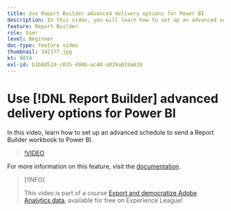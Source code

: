 ```yaml
---
title: Use Report Builder advanced delivery options for Power BI
description: In this video, you will learn how to set up an advanced schedule to send a Report Builder workbook to Power BI.
feature: Report Builder
role: User
level: Beginner
doc-type: feature video
thumbnail: 342377.jpg
kt: 9874
exl-id: b1b8d519-c035-498b-ac40-a939a019a616
---
```

# Use [!DNL Report Builder] advanced delivery options for Power BI

In this video, learn how to set up an advanced schedule to send a Report Builder workbook to Power BI.

>[!VIDEO](https://video.tv.adobe.com/v/342377/?quality=12&learn=on)

For more information on this feature, visit the [documentation](https://experienceleague.adobe.com/docs/analytics/analyze/report-builder/publish-powerbi/power-bi.html?lang=en).

>[!INFO]
>
> This video is part of a course [Export and democratize Adobe Analytics data](https://experienceleague.adobe.com/?recommended=Analytics-A-1-2022.1.democratizing), available for free on Experience League!